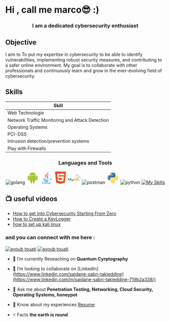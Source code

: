 <h1 align="left">Hi , call me marco😎 :)</h1>

<h3 align="center">I am a dedicated cybersecurity enthusiast</h3>

## Objective
 I aim to To put my expertise in cybersecurity to be able to identify vulnerabilities, implementing robust security measures, and contributing to a safer online environment. My goal is to collaborate with other professionals and continuously learn and grow in the ever-evolving field of cybersecurity.


## Skills

| Skill                                         
|-----------------------------------------------|
| Web Technologie          |
| Network Traffic Monitoring and Attack Detection |
| Operating Systems                               |
| PCI-DSS                                        |
|Intrusion detection/prevention systems          |
| Play with Firewalls |

<h3 align="center">Languages and Tools</h3>
<p align="center">
  <img src="https://www.vectorlogo.zone/logos/golang/golang-ar21.svg" alt="golang" width="60" height="60"/>
  <img src="https://raw.githubusercontent.com/devicons/devicon/master/icons/android/android-original.svg" alt="android" width="40" height="40"/>
  <img src="https://raw.githubusercontent.com/devicons/devicon/master/icons/java/java-original.svg" alt="java" width="40" height="40"/>
  <img src="https://raw.githubusercontent.com/devicons/devicon/master/icons/html5/html5-original.svg" alt="html5" width="40" height="40"/>

  <img src="https://raw.githubusercontent.com/devicons/devicon/master/icons/mysql/mysql-original-wordmark.svg" alt="mysql" width="40" height="40"/>
  <img src="https://www.vectorlogo.zone/logos/getpostman/getpostman-icon.svg" alt="postman" width="40" height="40"/>
  <img src="https://raw.githubusercontent.com/devicons/devicon/master/icons/python/python-original.svg" alt="python" width="40" height="40"/>
  <img src="https://www.vectorlogo.zone/logos/dotnet/dotnet-ar21.svg" alt="python" width="40" height="40"/>
   <a href="https://skillicons.dev">
    <img src="https://skillicons.dev/icons?i=c,mysql,vscode,git,linux,docker,bash,figma" alt="My Skills" />
  </a>
</p>


<h2>📺 useful videos </h2>

- [How to get into Cybersecurity Starting From Zero](https://www.youtube.com/watch?v=b12JrM-6DBY)
- [How to Create a KeyLogger ](https://www.youtube.com/watch?v=TbMKwl11itQ)
- [how to set up  kali linux](https://www.youtube.com/watch?v=FYYU9qZ0Pps)


<h3 align="left">and you can connect with me here :</h3>
<p align="left">

<a href="https://mail.google.com/mail/u/0/#search/jelbjello@gmail.com?compose=GTvVlcSDbgsbbjXCNPbjCrmqKzLLcrhNnkQqPFHnZvjzqZvRVdbfpsCxZKLFTHLfXHbZsvskSDtlZ" target="blank"><img align="center" src="https://www.logo.wine/a/logo/Gmail/Gmail-Logo.wine.svg" alt="ayoub touati" height="40" width="40" /></a>
<a href="https://www.linkedin.com/in/saidane-sabri-takieddine-719b2a338/" target="blank"><img align="center" src="https://raw.githubusercontent.com/rahuldkjain/github-profile-readme-generator/master/src/images/icons/Social/linked-in-alt.svg" alt="ayoub touati" height="30" width="40" /></a>




- 🌱 I’m currently Reseaching on **Quantum Cyrptography**

- 👯 I’m looking to collaborate on [LinkedIn](https://www.linkedin.com/saidane-sabri-takieddine](https://www.linkedin.com/in/saidane-sabri-takieddine-719b2a338/)

- 💬 Ask me about **Penetration Testing, Networking, Cloud Security, Operating Systems, honeypot**

- 📄 Know about my experiences [Resume](https://cv.awjunaid.com)

- ⚡ Facts **the earth is round**

